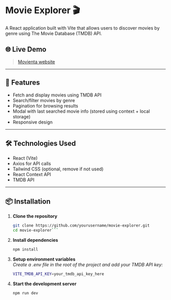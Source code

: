 # Movie Explorer 🎬

A React application built with Vite that allows users to discover movies by genre using The Movie Database (TMDB) API.

## 🌐 Live Demo

> [Movienta website](https://movienta.vercel.app/)

---

## 🚀 Features

- Fetch and display movies using TMDB API
- Search/filter movies by genre
- Pagination for browsing results
- Modal with last searched movie info (stored using context + local storage)
- Responsive design

---

## 🛠️ Technologies Used

- React (Vite)
- Axios for API calls
- Tailwind CSS (optional, remove if not used)
- React Context API
- TMDB API

---

## 📦 Installation

1. **Clone the repository**  
   ```bash
   git clone https://github.com/yourusername/movie-explorer.git
   cd movie-explorer```

2. **Install dependencies**   
    ```bash
    npm install
    ```
3. **Setup environment variables**  
       *Create a .env file in the root of the project and add your TMDB API key:*  
    ```bash
   VITE_TMDB_API_KEY=your_tmdb_api_key_here
    ```   
4.  **Start the development server**   
     ```bash
     npm run dev
    ``` 
